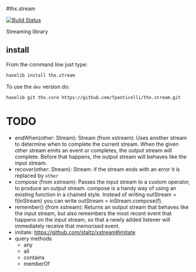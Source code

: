 #thx.stream

[![Build Status](https://travis-ci.org/fponticelli/thx.stream.svg)](https://travis-ci.org/fponticelli/thx.stream)

Streaming library

## install

From the command line just type:

```bash
haxelib install thx.stream
```

To use the `dev` version do:

```bash
haxelib git thx.core https://github.com/fponticelli/thx.stream.git
```



TODO
====
  * endWhen<TOther>(other: Stream<TOther>): Stream<T> (from xstream): Uses another stream to determine when to complete the current stream. When the given other stream emits an event or completes, the output stream will complete. Before that happens, the output stream will behaves like the input stream.
  * recover(other: Stream<T>): Stream<T>: if the stream ends with an error it is replaced by `other`
  * compose (from xstream): Passes the input stream to a custom operator, to produce an output stream. compose is a handy way of using an existing function in a chained style. Instead of writing outStream = f(inStream) you can write outStream = inStream.compose(f).
  * remember() (from xstream): Returns an output stream that behaves like the input stream, but also remembers the most recent event that happens on the input stream, so that a newly added listener will immediately receive that memorised event.
  * imitate: https://github.com/staltz/xstream#imitate
  * query methods
    * any
    * all
    * contains
    * memberOf
